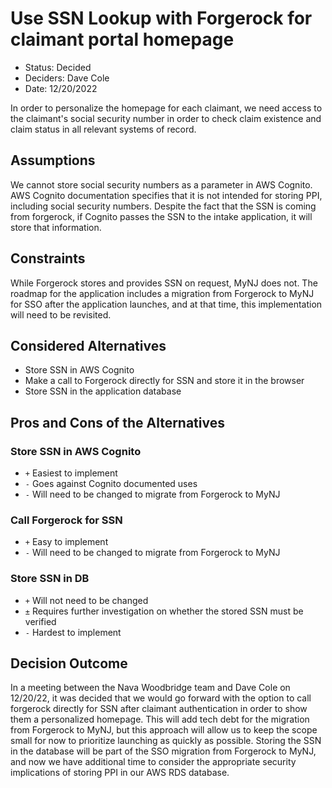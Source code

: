 # Use SSN Lookup with Forgerock for claimant portal homepage

- Status: Decided
- Deciders: Dave Cole
- Date: 12/20/2022

In order to personalize the homepage for each claimant, we need access to the claimant's social security number in order to check claim existence and claim status in all relevant systems of record.

## Assumptions

We cannot store social security numbers as a parameter in AWS Cognito. AWS Cognito documentation specifies that it is not intended for storing PPI, including social security numbers. Despite the fact that the SSN is coming from forgerock, if Cognito passes the SSN to the intake application, it will store that information.

## Constraints

While Forgerock stores and provides SSN on request, MyNJ does not. The roadmap for the application includes a migration from Forgerock to MyNJ for SSO after the application launches, and at that time, this implementation will need to be revisited.

## Considered Alternatives

- Store SSN in AWS Cognito
- Make a call to Forgerock directly for SSN and store it in the browser
- Store SSN in the application database

## Pros and Cons of the Alternatives

### Store SSN in AWS Cognito

- `+` Easiest to implement
- `-` Goes against Cognito documented uses
- `-` Will need to be changed to migrate from Forgerock to MyNJ

### Call Forgerock for SSN

- `+` Easy to implement
- `-` Will need to be changed to migrate from Forgerock to MyNJ

### Store SSN in DB

- `+` Will not need to be changed
- `±` Requires further investigation on whether the stored SSN must be verified
- `-` Hardest to implement

## Decision Outcome

In a meeting between the Nava Woodbridge team and Dave Cole on 12/20/22, it was decided that we would go forward with the option to call forgerock directly for SSN after claimant authentication in order to show them a personalized homepage. This will add tech debt for the migration from Forgerock to MyNJ, but this approach will allow us to keep the scope small for now to prioritize launching as quickly as possible. Storing the SSN in the database will be part of the SSO migration from Forgerock to MyNJ, and now we have additional time to consider the appropriate security implications of storing PPI in our AWS RDS database.
